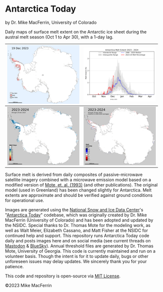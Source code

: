 # Antarctica Today

by Dr. Mike MacFerrin, University of Colorado

Daily maps of surface melt extent on the Antarctic ice sheet during the austral melt season (Oct 1 to Apr 30), with a 1-day lag.

| <img src="./images/R0_most_recent_daily.png" alt="Daily Melt Extent"/> | <img src="./images/R0_most_recent_line_plot.png" alt="Seasonal Line Plot"/> |
| ------------------------------------------------------------ | ------------------------------------------------------------ |
| <img src="./images/R0_most_recent_sum.png" alt="Sum of Melt Days"/> | <img src="./images/R0_most_recent_anomaly.png" alt="Anomaly of Melt Days"/> |

Surface melt is derived from daily composites of passive-microwave satellite imagery combined with a microwave emission model based on a modified version of [Mote, et. al. (1993)](doi.org/10.3189/S0260305500012891) (and other publications). The original model (used in Greenland) has been changed slightly for Antarctica. Melt extents are approximate and should be verified against ground conditions for operational use.

Images are generated using the [National Snow and Ice Data Center](https://nsidc.org/home)'s "[Antarctica Today](https://github.com/nsidc/Antarctica_Today)" codebase, which was originally created by Dr. Mike MacFerrin (University of Colorado) and has been adopted and updated by the NSIDC. Special thanks to Dr. Thomas Mote for the modeling work, as well as Walt Meier, Elizabeth Cassano, and Matt Fisher at the NSIDC for continued help and support. This repository runs Antarctica Today code daily and posts images here and on social media (see current threads on [Mastodon](https://spore.social/@icesheetmike/111600065279948308) & [BlueSky](https://bsky.app/profile/icesheetmike.bsky.social/post/3kgry325kmf2r)). Annual threshold files are generated by Dr. Thomas Mote, University of Georgia. This code is currently maintained and run on a volunteer basis. Though the intent is for it to update daily, bugs or other unforeseen issues may delay updates. We sincerely thank you for your patience.

This code and repository is open-source via [MIT License](https://github.com/mmacferrin/antarctica_today_social/blob/main/LICENSE).

©2023 Mike MacFerrin